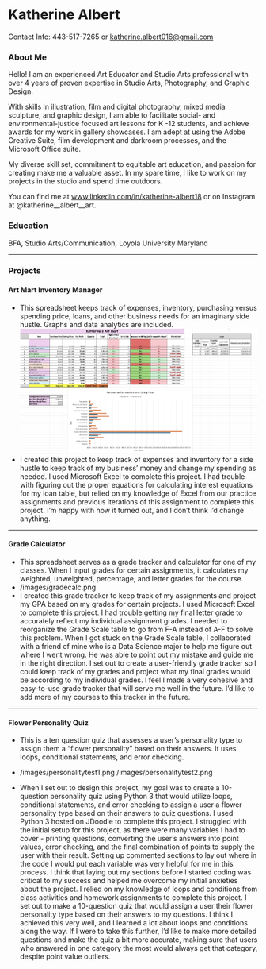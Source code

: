 # Katherine Albert
Contact Info: 443-517-7265 or katherine.albert016@gmail.com
### About Me 
Hello! I am an experienced Art Educator and Studio Arts professional with over 4 years of proven expertise in Studio Arts, Photography, and Graphic Design. 


With skills in illustration, film and digital photography, mixed media sculpture, and graphic design, I am able to facilitate social- and environmental-justice focused art lessons for K -12 students, and achieve awards for my work in gallery showcases. I am adept at using the Adobe Creative Suite, film development and darkroom processes, and the Microsoft Office suite. 


My diverse skill set, commitment to equitable art education, and passion for creating make me a valuable asset. In my spare time, I like to work on my projects in the studio and spend time outdoors. 


You can find me at www.linkedin.com/in/katherine-albert18 or on Instagram at @katherine__albert__art.

### Education 
BFA, Studio Arts/Communication, Loyola University Maryland

***
### Projects

#### Art Mart Inventory Manager
 - This spreadsheet keeps track of expenses, inventory, purchasing versus spending price, loans, and other business needs for an imaginary side hustle. Graphs and data analytics are included.
 ![Project Image](/images/artmart.png)
 - I created this project to keep track of expenses and inventory for a side hustle to keep track of my business’ money and change my spending as needed. I used Microsoft Excel to complete this project. I had trouble with figuring out the proper equations for calculating interest equations for my loan table, but relied on my knowledge of Excel from our practice assignments and previous iterations of this assignment to complete this project. I’m happy with how it turned out, and I don’t think I’d change anything. 

***
#### Grade Calculator
 - This spreadsheet serves as a grade tracker and calculator for one of my classes. When I input grades for certain assignments, it calculates my weighted, unweighted, percentage, and letter grades for the course.
 - /images/gradecalc.png
 - I created this grade tracker to keep track of my assignments and project my GPA based on my grades for certain projects. I used Microsoft Excel to complete this project. I had trouble getting my final letter grade to accurately reflect my individual assignment grades. I needed to reorganize the Grade Scale table to go from F-A instead of A-F to solve this problem. When I got stuck on the Grade Scale table, I collaborated with a friend of mine who is a Data Science major to help me figure out where I went wrong. He was able to point out my mistake and guide me in the right direction. I set out to create a user-friendly grade tracker so I could keep track of my grades and project what my final grades would be according to my individual grades. I feel I made a very cohesive and easy-to-use grade tracker that will serve me well in the future. I’d like to add more of my courses to this tracker in the future.
   
***
#### Flower Personality Quiz
 - This is a ten question quiz that assesses a user’s personality type to assign them a “flower personality” based on their answers. It uses loops, conditional statements, and error checking.
 - /images/personalitytest1.png
/images/personalitytest2.png

 - When I set out to design this project, my goal was to create a 10-question personality quiz using Python 3 that would utilize loops, conditional statements, and error checking to assign a user a flower personality type based on their answers to quiz questions. I used Python 3 hosted on JDoodle to complete this project. I struggled with the initial setup for this project, as there were many variables I had to cover - printing questions, converting the user’s answers into point values, error checking, and the final combination of points to supply the user with their result. Setting up commented sections to lay out where in the code I would put each variable was very helpful for me in this process. I think that laying out my sections before I started coding was critical to my success and helped me overcome my initial anxieties about the project. I relied on my knowledge of loops and conditions from class activities and homework assignments to complete this project. I set out to make a 10-question quiz that would assign a user their flower personality type based on their answers to my questions. I think I achieved this very well, and I learned a lot about loops and conditions along the way. If I were to take this further, I’d like to make more detailed questions and make the quiz a bit more accurate, making sure that users who answered in one category the most would always get that category, despite point value outliers.
